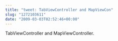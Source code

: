 ```yaml
---
title: "tweet: TabViewController and MapViewCon"
slug: "1272103611"
date: "2009-03-03T02:52:46+00:00"
---
```

TabViewController and MapViewController.